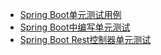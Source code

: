 


* [Spring Boot单元测试用例](https://www.yiibai.com/spring-boot/spring_boot_unit_test_cases.html)
* [Spring Boot中编写单元测试](https://mrbird.cc/Spring-Boot%20TESTing.html)
* [Spring Boot Rest控制器单元测试](https://www.yiibai.com/spring-boot/spring_boot_rest_controller_unit_test.html)
